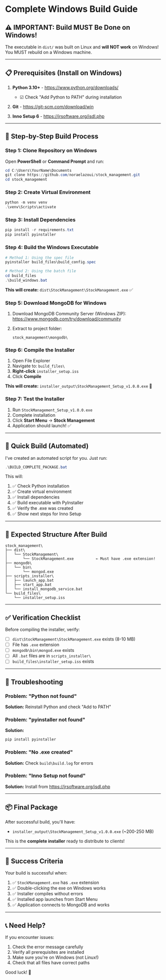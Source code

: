 # Complete Windows Build Guide

## ⚠️ IMPORTANT: Build MUST Be Done on Windows!

The executable in `dist/` was built on Linux and **will NOT work** on Windows!
You MUST rebuild on a Windows machine.

---

## 📋 Prerequisites (Install on Windows)

1. **Python 3.10+** - https://www.python.org/downloads/
   - ☑ Check "Add Python to PATH" during installation
   
2. **Git** - https://git-scm.com/download/win
   
3. **Inno Setup 6** - https://jrsoftware.org/isdl.php

---

## 🚀 Step-by-Step Build Process

### Step 1: Clone Repository on Windows

Open **PowerShell** or **Command Prompt** and run:

```powershell
cd C:\Users\YourName\Documents
git clone https://github.com/noraelazoui/stock_management.git
cd stock_management
```

### Step 2: Create Virtual Environment

```powershell
python -m venv venv
.\venv\Scripts\activate
```

### Step 3: Install Dependencies

```powershell
pip install -r requirements.txt
pip install pyinstaller
```

### Step 4: Build the Windows Executable

```powershell
# Method 1: Using the spec file
pyinstaller build_files\build_config.spec

# Method 2: Using the batch file
cd build_files
.\build_windows.bat
```

**This will create:** `dist\StockManagement\StockManagement.exe` ✅

### Step 5: Download MongoDB for Windows

1. Download MongoDB Community Server (Windows ZIP):
   https://www.mongodb.com/try/download/community

2. Extract to project folder:
   ```
   stock_management\mongodb\
   ```

### Step 6: Compile the Installer

1. Open File Explorer
2. Navigate to: `build_files\`
3. **Right-click** `installer_setup.iss`
4. Click **Compile**

**This will create:** `installer_output\StockManagement_Setup_v1.0.0.exe` 🎉

### Step 7: Test the Installer

1. Run `StockManagement_Setup_v1.0.0.exe`
2. Complete installation
3. Click **Start Menu** → **Stock Management**
4. Application should launch! ✅

---

## 🎯 Quick Build (Automated)

I've created an automated script for you. Just run:

```powershell
.\BUILD_COMPLETE_PACKAGE.bat
```

This will:
1. ✅ Check Python installation
2. ✅ Create virtual environment
3. ✅ Install dependencies
4. ✅ Build executable with PyInstaller
5. ✅ Verify the .exe was created
6. ✅ Show next steps for Inno Setup

---

## 📂 Expected Structure After Build

```
stock_management\
├── dist\
│   └── StockManagement\
│       └── StockManagement.exe          ← Must have .exe extension!
├── mongodb\
│   └── bin\
│       └── mongod.exe
├── scripts_installer\
│   ├── launch_app.bat
│   ├── start_app.bat
│   └── install_mongodb_service.bat
└── build_files\
    └── installer_setup.iss
```

---

## ✅ Verification Checklist

Before compiling the installer, verify:

- [ ] `dist\StockManagement\StockManagement.exe` exists (8-10 MB)
- [ ] File has `.exe` extension
- [ ] `mongodb\bin\mongod.exe` exists
- [ ] All `.bat` files are in `scripts_installer\`
- [ ] `build_files\installer_setup.iss` exists

---

## 🔧 Troubleshooting

### Problem: "Python not found"
**Solution:** Reinstall Python and check "Add to PATH"

### Problem: "pyinstaller not found"
**Solution:** 
```powershell
pip install pyinstaller
```

### Problem: "No .exe created"
**Solution:** Check `build\build.log` for errors

### Problem: "Inno Setup not found"
**Solution:** Install from https://jrsoftware.org/isdl.php

---

## 📦 Final Package

After successful build, you'll have:
- `installer_output\StockManagement_Setup_v1.0.0.exe` (~200-250 MB)

This is the **complete installer** ready to distribute to clients!

---

## 🎉 Success Criteria

Your build is successful when:
1. ✅ `StockManagement.exe` has `.exe` extension
2. ✅ Double-clicking the exe on Windows works
3. ✅ Installer compiles without errors
4. ✅ Installed app launches from Start Menu
5. ✅ Application connects to MongoDB and works

---

## 📞 Need Help?

If you encounter issues:
1. Check the error message carefully
2. Verify all prerequisites are installed
3. Make sure you're on Windows (not Linux!)
4. Check that all files have correct paths

Good luck! 🚀

